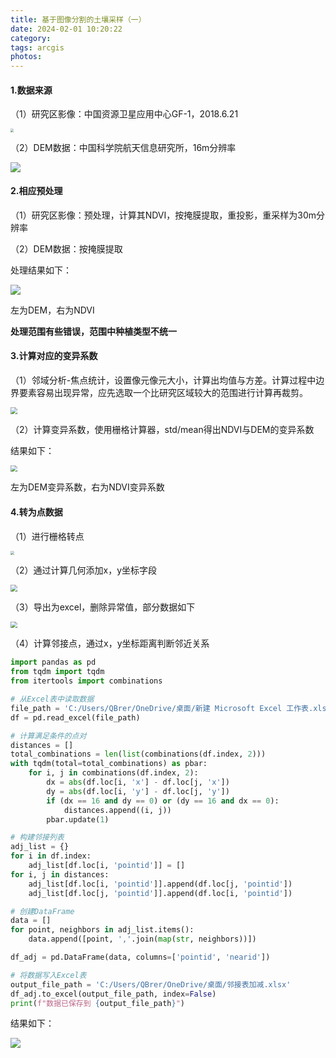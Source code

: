 ```yaml
---
title: 基于图像分割的土壤采样（一）
date: 2024-02-01 10:20:22
category:
tags: arcgis
photos:
---
```


<!-- more -->

#### 1.数据来源

（1）研究区影像：中国资源卫星应用中心GF-1，2018.6.21

<img src="https://raw.githubusercontent.com/QBrer/blog_img/main/202402261040473.png" style="zoom: 33%;" />

（2）DEM数据：中国科学院航天信息研究所，16m分辨率

![](https://raw.githubusercontent.com/QBrer/blog_img/main/202402261138991.png)

#### 2.相应预处理

（1）研究区影像：预处理，计算其NDVI，按掩膜提取，重投影，重采样为30m分辨率

（2）DEM数据：按掩膜提取

处理结果如下：

![](https://raw.githubusercontent.com/QBrer/blog_img/main/202402261702669.png)

左为DEM，右为NDVI

**处理范围有些错误，范围中种植类型不统一**

#### 3.计算对应的变异系数

（1）邻域分析-焦点统计，设置像元像元大小，计算出均值与方差。计算过程中边界要素容易出现异常，应先选取一个比研究区域较大的范围进行计算再裁剪。

<img src="https://raw.githubusercontent.com/QBrer/blog_img/main/202402261114563.png" style="zoom:67%;" />

（2）计算变异系数，使用栅格计算器，std/mean得出NDVI与DEM的变异系数

结果如下：

<img src="https://raw.githubusercontent.com/QBrer/blog_img/main/202402261124292.png" style="zoom: 67%;" />

左为DEM变异系数，右为NDVI变异系数

#### 4.转为点数据

（1）进行栅格转点

<img src="https://raw.githubusercontent.com/QBrer/blog_img/main/img/202503101225300.png" style="zoom: 40%;" />

（2）通过计算几何添加x，y坐标字段



<img src="https://raw.githubusercontent.com/QBrer/blog_img/main/202402261133062.png" style="zoom: 67%;" />

（3）导出为excel，删除异常值，部分数据如下

<img src="https://raw.githubusercontent.com/QBrer/blog_img/main/202402261136642.png" style="zoom:67%;" />

（4）计算邻接点，通过x，y坐标距离判断邻近关系

```python
import pandas as pd
from tqdm import tqdm
from itertools import combinations

# 从Excel表中读取数据
file_path = 'C:/Users/QBrer/OneDrive/桌面/新建 Microsoft Excel 工作表.xlsx'
df = pd.read_excel(file_path)

# 计算满足条件的点对
distances = []
total_combinations = len(list(combinations(df.index, 2)))
with tqdm(total=total_combinations) as pbar:
    for i, j in combinations(df.index, 2):
        dx = abs(df.loc[i, 'x'] - df.loc[j, 'x'])
        dy = abs(df.loc[i, 'y'] - df.loc[j, 'y'])
        if (dx == 16 and dy == 0) or (dy == 16 and dx == 0):
            distances.append((i, j))
        pbar.update(1)

# 构建邻接列表
adj_list = {}
for i in df.index:
    adj_list[df.loc[i, 'pointid']] = []
for i, j in distances:
    adj_list[df.loc[i, 'pointid']].append(df.loc[j, 'pointid'])
    adj_list[df.loc[j, 'pointid']].append(df.loc[i, 'pointid'])

# 创建DataFrame
data = []
for point, neighbors in adj_list.items():
    data.append([point, ','.join(map(str, neighbors))])

df_adj = pd.DataFrame(data, columns=['pointid', 'nearid'])

# 将数据写入Excel表
output_file_path = 'C:/Users/QBrer/OneDrive/桌面/邻接表加减.xlsx'
df_adj.to_excel(output_file_path, index=False)
print(f"数据已保存到 {output_file_path}")
```

结果如下：

![](https://raw.githubusercontent.com/QBrer/blog_img/main/202402261611889.png)



